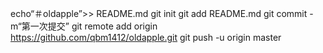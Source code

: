 echo“＃oldapple”>> README.md 
git init 
git add README.md 
git commit -m“第一次提交” 
git remote add origin https://github.com/qbm1412/oldapple.git
 git push -u origin master
